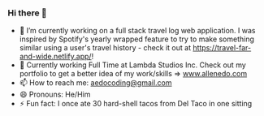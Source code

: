 ### Hi there 👋
- 🔭 I’m currently working on a full stack travel log web application. I was inspired by Spotify's yearly wrapped feature to try to make something similar using a user's travel history - check it out at https://travel-far-and-wide.netlify.app/!
- 💬 Currently working Full Time at Lambda Studios Inc. Check out my portfolio to get a better idea of my work/skills => www.allenedo.com
- 📫 How to reach me: aedocoding@gmail.com
- 😄 Pronouns: He/Him
- ⚡ Fun fact: I once ate 30 hard-shell tacos from Del Taco in one sitting
<!--
**aedocoding/aedocoding** is a ✨ _special_ ✨ repository because its `README.md` (this file) appears on your GitHub profile.

Here are some ideas to get you started:

- 🔭 I’m currently working on developing tutorials for coding a backend in Knex + Node.js
- 🌱 I’m currently learning how to apply algorithms and data structures to coding challenges (again)
- 💬 Ask me if I'm interested in any job opportunities you might know of!
- 📫 How to reach me: aedocoding@gmail.com
- 😄 Pronouns: He/Him
- ⚡ Fun fact: I once ate 30 hard-shell tacos from Del Taco in one sitting
-->
